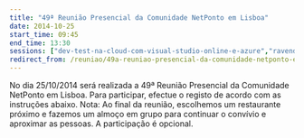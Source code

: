 ```yaml
---
title: "49ª Reunião Presencial da Comunidade NetPonto em Lisboa"
date: 2014-10-25
start_time: 09:45
end_time: 13:30
sessions: ["dev-test-na-cloud-com-visual-studio-online-e-azure","ravendb-para-alem-do-store-load-e-query"]
redirect_from: /reuniao/49a-reuniao-presencial-da-comunidade-netponto-em-lisboa/
---
```

No dia 25/10/2014 será realizada a 49ª Reunião Presencial da Comunidade NetPonto em Lisboa. Para participar, efectue o registo de acordo com as instruções abaixo.
Nota: Ao final da reunião, escolhemos um restaurante próximo e fazemos um almoço em grupo para continuar o convívio e aproximar as pessoas. A participação é opcional.